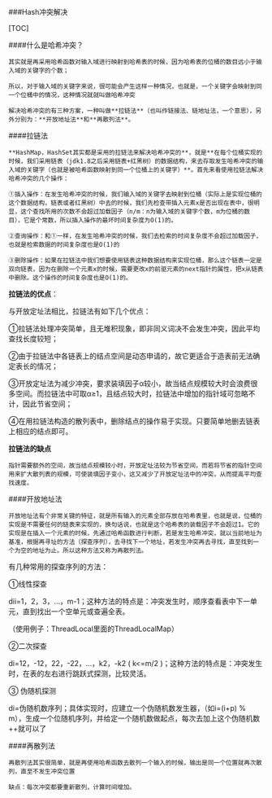 ###Hash冲突解决

[TOC]

####什么是哈希冲突？

	其实就是再采用哈希函数对输入域进行映射到哈希表的时候，因为哈希表的位桶的数目远小于输入域的关键字的个数；

	所以，对于输入域的关键字来说，很可能会产生这样一种情况，也就是，一个关键字会映射到同一个位桶中的情况，这种情况就就叫做哈希冲突

	解决哈希冲突的有三种方案，一种叫做**拉链法**（也叫作链接法、链地址法，一个意思），另外分别为：**开放地址法**和**再散列法**。



####拉链法

	**HashMap，HashSet其实都是采用的拉链法来解决哈希冲突的**，就是**在每个位桶实现的时候，我们采用链表（jdk1.8之后采用链表+红黑树）的数据结构，来去存取发生哈希冲突的输入域的关键字（也就是被哈希函数映射到同一个位桶上的关键字）**。首先来看使用拉链法解决哈希冲突的几个操作：

	①插入操作：在发生哈希冲突的时候，我们输入域的关键字去映射到位桶（实际上是实现位桶的这个数据结构，链表或者红黑树）中去的时候，我们先检查带插入元素x是否出现在表中，很明显，这个查找所用的次数不会超过加载因子（n/m：n为输入域的关键字个数，m为位桶的数目），它是个常数，所以插入操作的最坏时间复杂度为O(1)的。

	②查询操作：和①一样，在发生哈希冲突的时候，我们去检索的时间复杂度不会超过加载因子，也就是检索数据的时间复杂度也是O(1)的

	③删除操作：如果在拉链法中我们想要使用链表这种数据结构来实现位桶，那么这个链表一定是双向链表，因为在删除一个元素x的时候，需要更改x的前驱元素的next指针的属性，把x从链表中删除。这个操作的时间复杂度也是O(1)的。

**拉链法的优点**：

与开放定址法相比，拉链法有如下几个优点：

①拉链法处理冲突简单，且无堆积现象，即非同义词决不会发生冲突，因此平均查找长度较短；

②由于拉链法中各链表上的结点空间是动态申请的，故它更适合于造表前无法确定表长的情况；

③开放定址法为减少冲突，要求装填因子α较小，故当结点规模较大时会浪费很多空间。而拉链法中可取α≥1，且结点较大时，拉链法中增加的指针域可忽略不计，因此节省空间；

④在用拉链法构造的散列表中，删除结点的操作易于实现。只要简单地删去链表上相应的结点即可。

**拉链法的缺点**

	指针需要额外的空间，故当结点规模较小时，开放定址法较为节省空间，而若将节省的指针空间用来扩大散列表的规模，可使装填因子变小，这又减少了开放定址法中的冲突，从而提高平均查找速度。



####开放地址法

	开放地址法有个非常关键的特征，就是所有输入的元素全部存放在哈希表里，也就是说，位桶的实现是不需要任何的链表来实现的，换句话说，也就是这个哈希表的装载因子不会超过1。它的实现是在插入一个元素的时候，先通过哈希函数进行判断，若是发生哈希冲突，就以当前地址为基准，根据再寻址的方法（探查序列），去寻找下一个地址，若发生冲突再去寻找，直至找到一个为空的地址为止。所以这种方法又称为再散列法。

有几种常用的探查序列的方法：

①线性探查

dii=1，2，3，…，m-1；这种方法的特点是：冲突发生时，顺序查看表中下一单元，直到找出一个空单元或查遍全表。

（使用例子：ThreadLocal里面的ThreadLocalMap）

②二次探查

di=12，-12，22，-22，…，k2，-k2    ( k<=m/2 )；这种方法的特点是：冲突发生时，在表的左右进行跳跃式探测，比较灵活。

③ 伪随机探测

di=伪随机数序列；具体实现时，应建立一个伪随机数发生器，（如i=(i+p) % m），生成一个位随机序列，并给定一个随机数做起点，每次去加上这个伪随机数++就可以了



####再散列法

	再散列法其实很简单，就是再使用哈希函数去散列一个输入的时候，输出是同一个位置就再次散列，直至不发生冲突位置

	缺点：每次冲突都要重新散列，计算时间增加。

